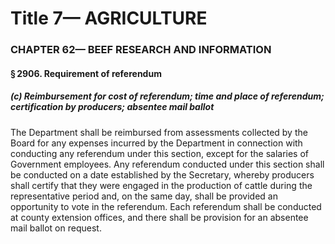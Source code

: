 
# Title 7— AGRICULTURE
### CHAPTER 62— BEEF RESEARCH AND INFORMATION
#### § 2906. Requirement of referendum
##### (c) Reimbursement for cost of referendum; time and place of referendum; certification by producers; absentee mail ballot

The Department shall be reimbursed from assessments collected by the Board for any expenses incurred by the Department in connection with conducting any referendum under this section, except for the salaries of Government employees. Any referendum conducted under this section shall be conducted on a date established by the Secretary, whereby producers shall certify that they were engaged in the production of cattle during the representative period and, on the same day, shall be provided an opportunity to vote in the referendum. Each referendum shall be conducted at county extension offices, and there shall be provision for an absentee mail ballot on request.
